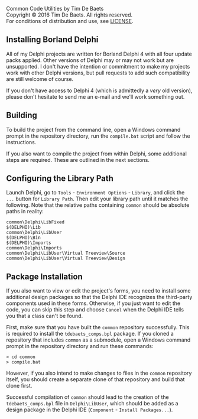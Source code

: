 
Common Code Utilities by Tim De Baets  
Copyright © 2016 Tim De Baets. All rights reserved.  
For conditions of distribution and use, see [LICENSE](../LICENSE).  

Installing Borland Delphi
-------------------------

All of my Delphi projects are written for Borland Delphi 4 with all four update packs applied. Other versions of Delphi may or may not work but are unsupported. I don't have the intention or commitment to make my projects work with other Delphi versions, but pull requests to add such compatibility are still welcome of course.

If you don't have access to Delphi 4 (which is admittedly a *very* old version), please don't hesitate to send me an e-mail and we'll work something out.

Building
--------

To build the project from the command line, open a Windows command prompt in the repository directory, run the `compile.bat` script and follow the instructions.

If you also want to compile the project from within Delphi, some additional steps are required. These are outlined in the next sections.

Configuring the Library Path
----------------------------

Launch Delphi, go to `Tools` - `Environment Options` - `Library`, and click the `...` button for `Library Path`. Then edit your library path until it matches the following. Note that the relative paths containing `common` should be absolute paths in reality:
```
common\Delphi\LibFixed
$(DELPHI)\Lib
common\Delphi\LibUser
$(DELPHI)\Bin
$(DELPHI)\Imports
common\Delphi\Imports
common\Delphi\LibUser\Virtual Treeview\Source
common\Delphi\LibUser\Virtual Treeview\Design
```

Package Installation
--------------------

If you also want to view or edit the project's forms, you need to install some additional design packages so that the Delphi IDE recognizes the third-party components used in these forms. Otherwise, if you just want to edit the code, you can skip this step and choose `Cancel` when the Delphi IDE tells you that a class can't be found.

First, make sure that you have built the `common` repository successfully. This is required to install the `tdebaets_comps.bpl` package. If you cloned a repository that includes `common` as a submodule, open a Windows command prompt in the repository directory and run these commands:
```
> cd common
> compile.bat
```

However, if you also intend to make changes to files in the `common` repository itself, you should create a separate clone of that repository and build that clone first.

Successful compilation of `common` should lead to the creation of the `tdebaets_comps.bpl` file in `Delphi\LibUser`, which should be added as a design package in the Delphi IDE (`Component` - `Install Packages...`).
